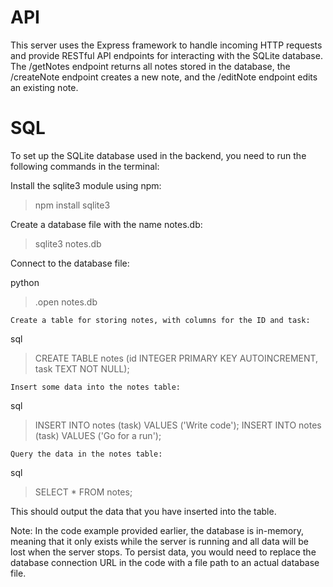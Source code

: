 # API
This server uses the Express framework to handle incoming HTTP requests and provide RESTful API endpoints for interacting with the SQLite database. The /getNotes endpoint returns all notes stored in the database, the /createNote endpoint creates a new note, and the /editNote endpoint edits an existing note.

# SQL

To set up the SQLite database used in the backend, you need to run the following commands in the terminal:

Install the sqlite3 module using npm:

>npm install sqlite3

Create a database file with the name notes.db:

>sqlite3 notes.db

Connect to the database file:

python

>.open notes.db

    Create a table for storing notes, with columns for the ID and task:

sql

>CREATE TABLE notes (id INTEGER PRIMARY KEY AUTOINCREMENT, task TEXT NOT NULL);

    Insert some data into the notes table:

sql

>INSERT INTO notes (task) VALUES ('Write code');
>INSERT INTO notes (task) VALUES ('Go for a run');

    Query the data in the notes table:

sql

>SELECT * FROM notes;

This should output the data that you have inserted into the table.

Note: In the code example provided earlier, the database is in-memory, meaning that it only exists while the server is running and all data will be lost when the server stops. To persist data, you would need to replace the database connection URL in the code with a file path to an actual database file.
